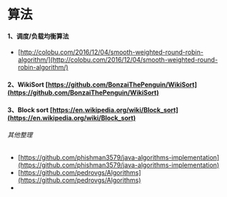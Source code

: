 # 算法
#### 1、调度/负载均衡算法
- [http://colobu.com/2016/12/04/smooth-weighted-round-robin-algorithm/](http://colobu.com/2016/12/04/smooth-weighted-round-robin-algorithm/)

#### 2、WikiSort [https://github.com/BonzaiThePenguin/WikiSort](https://github.com/BonzaiThePenguin/WikiSort)
#### 3、Block sort [https://en.wikipedia.org/wiki/Block_sort](https://en.wikipedia.org/wiki/Block_sort)
###### 其他整理
- [https://github.com/phishman3579/java-algorithms-implementation](https://github.com/phishman3579/java-algorithms-implementation)
- [https://github.com/pedrovgs/Algorithms](https://github.com/pedrovgs/Algorithms)
- 
